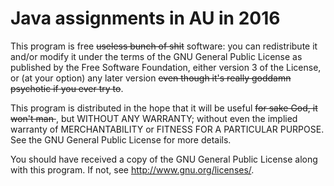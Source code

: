 # Java assignments in AU in 2016

This program is free <s>useless bunch of shit</s> software: you can redistribute it and/or modify
it under the terms of the GNU General Public License as published by
the Free Software Foundation, either version 3 of the License, or
(at your option) any later version <s> even though it's really goddamn psychotic if you ever try to</s>.

This program is distributed in the hope that it will be useful <s> for sake God, it won't man </s>,
but WITHOUT ANY WARRANTY; without even the implied warranty of
MERCHANTABILITY or FITNESS FOR A PARTICULAR PURPOSE.  See the
GNU General Public License for more details.

You should have received a copy of the GNU General Public License
along with this program.  If not, see <http://www.gnu.org/licenses/>. 